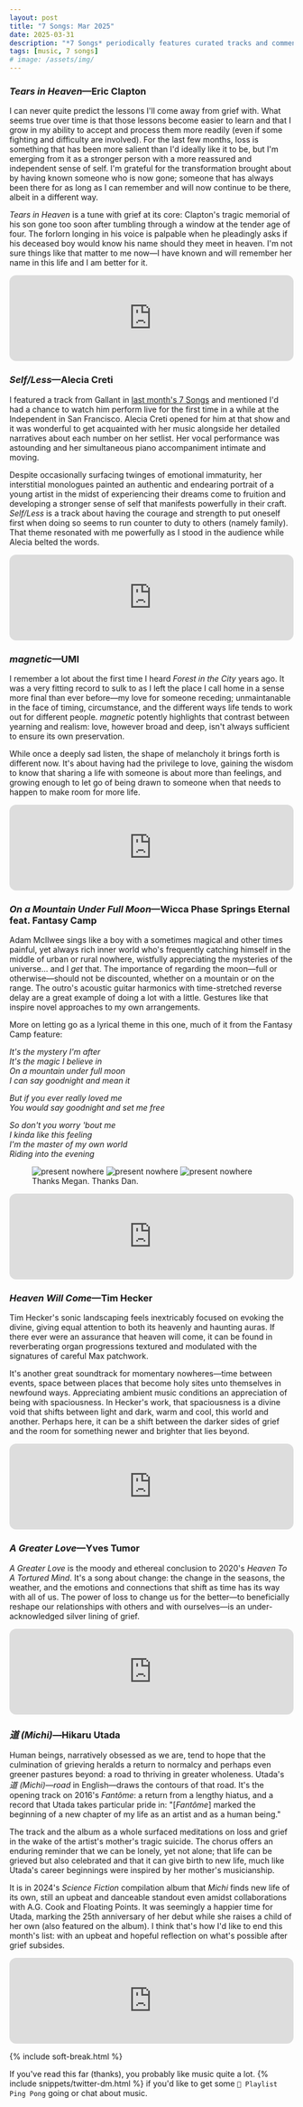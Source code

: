 ```yaml
---
layout: post
title: "7 Songs: Mar 2025"
date: 2025-03-31
description: "*7 Songs* periodically features curated tracks and commentary for a more personal music discovery experience."
tags: [music, 7 songs]
# image: /assets/img/
---
```


### _Tears in Heaven_—Eric Clapton

I can never quite predict the lessons I'll come away from grief with. What seems true over time is that those lessons become easier to learn and that I grow in my ability to accept and process them more readily (even if some fighting and difficulty are involved). For the last few months, loss is something that has been more salient than I'd ideally like it to be, but I'm emerging from it as a stronger person with a more reassured and independent sense of self. I'm grateful for the transformation brought about by having known someone who is now gone; someone that has always been there for as long as I can remember and will now continue to be there, albeit in a different way.

*Tears in Heaven* is a tune with grief at its core: Clapton's tragic memorial of his son gone too soon after tumbling through a window at the tender age of four. The forlorn longing in his voice is palpable when he pleadingly asks if his deceased boy would know his name should they meet in heaven. I'm not sure things like that matter to me now—I have known and will remember her name in this life and I am better for it.

<iframe class="mt-50" style="border-radius:12px" src="https://open.spotify.com/embed/track/1kgdslQYmeTR4thk9whoRw?utm_source=generator" width="100%" height="152" frameBorder="0" allowfullscreen="" allow="autoplay; clipboard-write; encrypted-media; fullscreen; picture-in-picture" loading="lazy"></iframe>

<h3 class="mt-200"><em>Self/Less</em>—Alecia Creti</h3>

I featured a track from Gallant in [last month's 7 Songs](/blog/2025/02/19/7-songs-feb-2025) and mentioned I'd had a chance to watch him perform live for the first time in a while at the Independent in San Francisco. Alecia Creti opened for him at that show and it was wonderful to get acquainted with her music alongside her detailed narratives about each number on her setlist. Her vocal performance was astounding and her simultaneous piano accompaniment intimate and moving.

Despite occasionally surfacing twinges of emotional immaturity, her interstitial monologues painted an authentic and endearing portrait of a young artist in the midst of experiencing their dreams come to fruition and developing a stronger sense of self that manifests powerfully in their craft. *Self/Less* is a track about having the courage and strength to put oneself first when doing so seems to run counter to duty to others (namely family). That theme resonated with me powerfully as I stood in the audience while Alecia belted the words.

<iframe class="mt-50" style="border-radius:12px" src="https://open.spotify.com/embed/track/7358J7q6CvnvVPui2ogvlE?utm_source=generator" width="100%" height="152" frameBorder="0" allowfullscreen="" allow="autoplay; clipboard-write; encrypted-media; fullscreen; picture-in-picture" loading="lazy"></iframe>

<h3 class="mt-200"><em>magnetic</em>—UMI</h3>

I remember a lot about the first time I heard *Forest in the City* years ago. It was a very fitting record to sulk to as I left the place I call home in a sense more final than ever before—my love for someone receding; unmaintanable in the face of timing, circumstance, and the different ways life tends to work out for different people. *magnetic* potently highlights that contrast between yearning and realism: love, however broad and deep, isn't always sufficient to ensure its own preservation.

While once a deeply sad listen, the shape of melancholy it brings forth is different now. It's about having had the privilege to love, gaining the wisdom to know that sharing a life with someone is about more than feelings, and growing enough to let go of being drawn to someone when that needs to happen to make room for more life.

<iframe class="mt-50" style="border-radius:12px" src="https://open.spotify.com/embed/track/64tHsFnlwPJucfb6ohkkRt?utm_source=generator" width="100%" height="152" frameBorder="0" allowfullscreen="" allow="autoplay; clipboard-write; encrypted-media; fullscreen; picture-in-picture" loading="lazy"></iframe>

<h3 class="mt-200"><em>On a Mountain Under Full Moon</em>—Wicca Phase Springs Eternal feat. Fantasy Camp</h3>

Adam McIlwee sings like a boy with a sometimes magical and other times painful, yet always rich inner world who's frequently catching himself in the middle of urban or rural nowhere, wistfully appreciating the mysteries of the universe... and I *get* that. The importance of regarding the moon—full or otherwise—should not be discounted, whether on a mountain or on the range. The outro's acoustic guitar harmonics with time-stretched reverse delay are a great example of doing a lot with a little. Gestures like that inspire novel approaches to my own arrangements.

More on letting go as a lyrical theme in this one, much of it from the Fantasy Camp feature:

*It's the mystery I'm after*<br>
*It's the magic I believe in*<br>
*On a mountain under full moon*<br>
*I can say goodnight and mean it*

*But if you ever really loved me*<br>
*You would say goodnight and set me free*

*So don't you worry 'bout me*<br>
*I kinda like this feeling*<br>
*I'm the master of my own world*<br>
*Riding into the evening*

<figure>
    <div class="grid col2" style="grid-template-rows: auto auto">
        <img style="grid-row: 1 / 3" alt="present nowhere" src="/assets/img/2025-03-31-present-nowhere_01.webp" />
        <img alt="present nowhere" src="/assets/img/2025-03-31-present-nowhere_02.webp" />
        <img alt="present nowhere" src="/assets/img/2025-03-31-present-nowhere_03.webp" />
    </div>
    <figcaption>Thanks Megan. Thanks Dan.</figcaption>
</figure>

<iframe style="border-radius:12px" src="https://open.spotify.com/embed/track/7ENs0e9ZM3azBKM58lDM47?utm_source=generator" width="100%" height="152" frameBorder="0" allowfullscreen="" allow="autoplay; clipboard-write; encrypted-media; fullscreen; picture-in-picture" loading="lazy"></iframe>

<h3 class="mt-200"><em>Heaven Will Come</em>—Tim Hecker</h3>

Tim Hecker's sonic landscaping feels inextricably focused on evoking the divine, giving equal attention to both its heavenly and haunting auras. If there ever were an assurance that heaven will come, it can be found in reverberating organ progressions textured and modulated with the signatures of careful Max patchwork.

It's another great soundtrack for momentary nowheres—time between events, space between places that become holy sites unto themselves in newfound ways. Appreciating ambient music conditions an appreciation of being with spaciousness. In Hecker's work, that spaciousness is a divine void that shifts between light and dark, warm and cool, this world and another. Perhaps here, it can be a shift between the darker sides of grief and the room for something newer and brighter that lies beyond.

<iframe class="mt-50" style="border-radius:12px" src="https://open.spotify.com/embed/track/4XL9nn0qDcLA25X88wxmrw?utm_source=generator" width="100%" height="152" frameBorder="0" allowfullscreen="" allow="autoplay; clipboard-write; encrypted-media; fullscreen; picture-in-picture" loading="lazy"></iframe>

<h3 class="mt-200"><em>A Greater Love</em>—Yves Tumor</h3>

*A Greater Love* is the moody and ethereal conclusion to 2020's *Heaven To A Tortured Mind*. It's a song about change: the change in the seasons, the weather, and the emotions and connections that shift as time has its way with all of us. The power of loss to change us for the better—to beneficially reshape our relationships with others and with ourselves—is an under-acknowledged silver lining of grief.

<iframe class="mt-50" style="border-radius:12px" src="https://open.spotify.com/embed/track/3u3kKwR4TgxtPxJFvVWn7F?utm_source=generator" width="100%" height="152" frameBorder="0" allowfullscreen="" allow="autoplay; clipboard-write; encrypted-media; fullscreen; picture-in-picture" loading="lazy"></iframe>

<h3 class="mt-200"><em>道 (Michi)</em>—Hikaru Utada</h3>

Human beings, narratively obsessed as we are, tend to hope that the culmination of grieving heralds a return to normalcy and perhaps even greener pastures beyond: a road to thriving in greater wholeness. Utada's *道 (Michi)*—*road* in English—draws the contours of that road. It's the opening track on 2016's *Fantôme*: a return from a lengthy hiatus, and a record that Utada takes particular pride in: "[*Fantôme*] marked the beginning of a new chapter of my life as an artist and as a human being."

The track and the album as a whole surfaced meditations on loss and grief in the wake of the artist's mother's tragic suicide. The chorus offers an enduring reminder that we can be lonely, yet not alone; that life can be grieved but also celebrated and that it can give birth to new life, much like Utada's career beginnings were inspired by her mother's musicianship.

It is in 2024's *Science Fiction* compilation album that *Michi* finds new life of its own, still an upbeat and danceable standout even amidst collaborations with A.G. Cook and Floating Points. It was seemingly a happier time for Utada, marking the 25th anniversary of her debut while she raises a child of her own (also featured on the album). I think that's how I'd like to end this month's list: with an upbeat and hopeful reflection on what's possible after grief subsides.

<iframe class="mt-50" style="border-radius:12px" src="https://open.spotify.com/embed/track/4H8iChdvjdsxrxSAVi9Wy1?utm_source=generator" width="100%" height="152" frameBorder="0" allowfullscreen="" allow="autoplay; clipboard-write; encrypted-media; fullscreen; picture-in-picture" loading="lazy"></iframe>

{% include soft-break.html %}

If you've read this far (thanks), you probably like music quite a lot. {% include snippets/twitter-dm.html %} if you'd like to get some <code>🏓 Playlist Ping Pong</code> going or chat about music.
